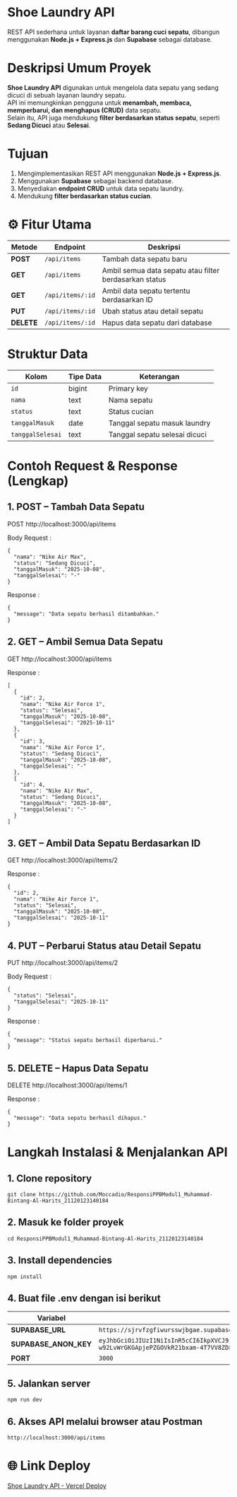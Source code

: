 # Shoe Laundry API

REST API sederhana untuk layanan **daftar barang cuci sepatu**, dibangun menggunakan **Node.js + Express.js** dan **Supabase** sebagai database.

# Deskripsi Umum Proyek

**Shoe Laundry API** digunakan untuk mengelola data sepatu yang sedang dicuci di sebuah layanan laundry sepatu.  
API ini memungkinkan pengguna untuk **menambah, membaca, memperbarui, dan menghapus (CRUD)** data sepatu.  
Selain itu, API juga mendukung **filter berdasarkan status sepatu**, seperti **Sedang Dicuci** atau **Selesai**.

# Tujuan

1. Mengimplementasikan REST API menggunakan **Node.js + Express.js**.  
2. Menggunakan **Supabase** sebagai backend database.  
3. Menyediakan **endpoint CRUD** untuk data sepatu laundry.  
4. Mendukung **filter berdasarkan status cucian**.

# ⚙️ Fitur Utama

| Metode | Endpoint | Deskripsi |
|---------|-----------|-----------|
| **POST** | `/api/items` | Tambah data sepatu baru |
| **GET** | `/api/items` | Ambil semua data sepatu atau filter berdasarkan status |
| **GET** | `/api/items/:id` | Ambil data sepatu tertentu berdasarkan ID |
| **PUT** | `/api/items/:id` | Ubah status atau detail sepatu |
| **DELETE** | `/api/items/:id` | Hapus data sepatu dari database |

# Struktur Data

| Kolom | Tipe Data | Keterangan |
|--------|------------|------------|
| `id` | bigint | Primary key |
| `nama` | text | Nama sepatu |
| `status` | text | Status cucian |
| `tanggalMasuk` | date | Tanggal sepatu masuk laundry |
| `tanggalSelesai` | text | Tanggal sepatu selesai dicuci |

# Contoh Request & Response (Lengkap)

## 1. POST – Tambah Data Sepatu
POST http://localhost:3000/api/items

Body Request :
```
{
  "nama": "Nike Air Max",
  "status": "Sedang Dicuci",
  "tanggalMasuk": "2025-10-08",
  "tanggalSelesai": "-"
}
```

Response :
```
{
  "message": "Data sepatu berhasil ditambahkan."
}
```


## 2. GET – Ambil Semua Data Sepatu
GET http://localhost:3000/api/items

Response :
```
[
  {
    "id": 2,
    "nama": "Nike Air Force 1",
    "status": "Selesai",
    "tanggalMasuk": "2025-10-08",
    "tanggalSelesai": "2025-10-11"
  },
  {
    "id": 3,
    "nama": "Nike Air Force 1",
    "status": "Sedang Dicuci",
    "tanggalMasuk": "2025-10-08",
    "tanggalSelesai": "-"
  },
  {
    "id": 4,
    "nama": "Nike Air Max",
    "status": "Sedang Dicuci",
    "tanggalMasuk": "2025-10-08",
    "tanggalSelesai": "-"
  }
]
```

## 3. GET – Ambil Data Sepatu Berdasarkan ID
GET http://localhost:3000/api/items/2

Response :
```
{
  "id": 2,
  "nama": "Nike Air Force 1",
  "status": "Selesai",
  "tanggalMasuk": "2025-10-08",
  "tanggalSelesai": "2025-10-11"
}
```

## 4. PUT – Perbarui Status atau Detail Sepatu
PUT http://localhost:3000/api/items/2

Body Request :
```
{
  "status": "Selesai",
  "tanggalSelesai": "2025-10-11"
}
```

Response :
```
{
  "message": "Status sepatu berhasil diperbarui."
}
```

## 5. DELETE – Hapus Data Sepatu
DELETE http://localhost:3000/api/items/1

Response :
```
{
  "message": "Data sepatu berhasil dihapus."
}
```

# Langkah Instalasi & Menjalankan API
## 1. Clone repository

```
git clone https://github.com/Moccadio/ResponsiPPBModul1_Muhammad-Bintang-Al-Harits_21120123140184
```
## 2. Masuk ke folder proyek

```
cd ResponsiPPBModul1_Muhammad-Bintang-Al-Harits_21120123140184
```
## 3. Install dependencies

```
npm install
```
## 4. Buat file .env dengan isi berikut

| Variabel | Nilai |
|-----------|--------|
| **SUPABASE_URL** | `https://sjrvfzgfiwursswjbgae.supabase.co` |
| **SUPABASE_ANON_KEY** | `eyJhbGciOiJIUzI1NiIsInR5cCI6IkpXVCJ9.eyJpc3MiOiJzdXBhYmFzZSIsInJlZiI6InNqcnZmemdmaXd1cnNzd2piZ2FlIiwicm9sZSI6ImFub24iLCJpYXQiOjE3NjA5OTY3MzAsImV4cCI6MjA3NjU3MjczMH0.h5TRu-w92LvWrGKGApjePZGOVkR21bxam-4T7VV8ZD8` |
| **PORT** | `3000` |

## 5. Jalankan server
```
npm run dev
```
## 6. Akses API melalui browser atau Postman
```
http://localhost:3000/api/items
```

# 🌐 Link Deploy
[Shoe Laundry API - Vercel Deploy](https://responsi-ppb-modul1-muhammad-bintang-al-harits-21120-6uc005ika.vercel.app/)
